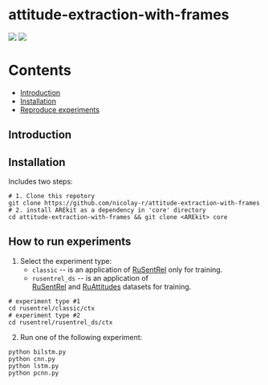# attitude-extraction-with-frames
![](https://img.shields.io/badge/Python-2.7-brightgreen.svg)
![](https://img.shields.io/badge/TensorFlow-1.4.1-yellowgreen.svg)

# Contents
* [Introduction](#introduction)
* [Installation](#installation)
* [Reproduce experiments](#how-to-run-experiments)

## Introduction 

## Installation 

Includes two steps:

```
# 1. Clone this repotory
git clone https://github.com/nicolay-r/attitude-extraction-with-frames
# 2. install AREkit as a dependency in 'core' directory
cd attitude-extraction-with-frames && git clone <AREkit> core
```

## How to run experiments

1. Select the experiment type:
    * `classic` -- is an application of 
        [RuSentRel](https://github.com/nicolay-r/RuSentRel) 
        only for training.
    * `rusentrel_ds` -- is an application of  
        [RuSentRel](https://github.com/nicolay-r/RuSentRel) and
        [RuAttitudes](https://github.com/nicolay-r/RuAttitudes) 
        datasets for training.
```
# experiment type #1
cd rusentrel/classic/ctx
# experiment type #2
cd rusentrel/rusentrel_ds/ctx
```

2. Run one of the following experiment:
```
python bilstm.py
python cnn.py
python lstm.py
python pcnn.py
```
